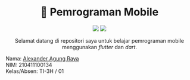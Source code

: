 <h1 align="center">📱 Pemrograman Mobile</h1>

<p align="center">
  <img src="https://img.shields.io/badge/-Flutter-02569B?style=flat&logo=flutter&logoColor=white" />
  <img src="https://img.shields.io/badge/-Dart-0175C2?style=flat&logo=dart&logoColor=white" />
</p>

<p align="center">
  Selamat datang di repositori saya untuk belajar pemrograman mobile menggunakan <i>flutter</i> dan <i>dart</i>.
</p>

<p align="start">
    Nama: <a href="https://github.com/AlexanderDev2004">Alexander Agung Raya</a><br>
    NIM: 210411100134<br>
    Kelas/Absen: TI-3H / 01
</p>
